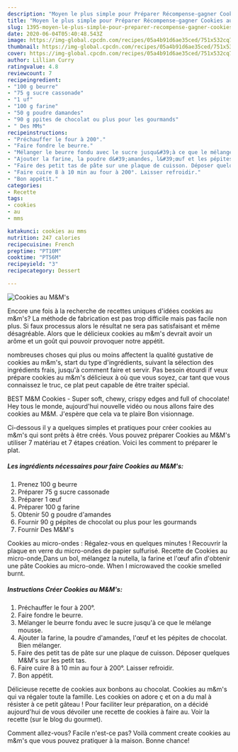 ```yaml
---
description: "Moyen le plus simple pour Préparer Récompense-gagner Cookies au M&amp;amp;M&amp;#39;s"
title: "Moyen le plus simple pour Préparer Récompense-gagner Cookies au M&amp;amp;M&amp;#39;s"
slug: 1395-moyen-le-plus-simple-pour-preparer-recompense-gagner-cookies-au-m-and-amp-m-and-39-s
date: 2020-06-04T05:40:48.543Z
image: https://img-global.cpcdn.com/recipes/05a4b91d6ae35ced/751x532cq70/cookies-au-mms-photo-principale-de-la-recette.jpg
thumbnail: https://img-global.cpcdn.com/recipes/05a4b91d6ae35ced/751x532cq70/cookies-au-mms-photo-principale-de-la-recette.jpg
cover: https://img-global.cpcdn.com/recipes/05a4b91d6ae35ced/751x532cq70/cookies-au-mms-photo-principale-de-la-recette.jpg
author: Lillian Curry
ratingvalue: 4.8
reviewcount: 7
recipeingredient:
- "100 g beurre"
- "75 g sucre cassonade"
- "1 uf"
- "100 g farine"
- "50 g poudre damandes"
- "90 g ppites de chocolat ou plus pour les gourmands"
- " Des MMs"
recipeinstructions:
- "Préchauffer le four à 200°."
- "Faire fondre le beurre."
- "Mélanger le beurre fondu avec le sucre jusqu&#39;à ce que le mélange mousse."
- "Ajouter la farine, la poudre d&#39;amandes, l&#39;œuf et les pépites de chocolat. Bien mélanger."
- "Faire des petit tas de pâte sur une plaque de cuisson. Déposer quelques M&amp;M&#39;s sur les petit tas."
- "Faire cuire 8 à 10 min au four à 200°. Laisser refroidir."
- "Bon appétit."
categories:
- Recette
tags:
- cookies
- au
- mms

katakunci: cookies au mms 
nutrition: 247 calories
recipecuisine: French
preptime: "PT10M"
cooktime: "PT56M"
recipeyield: "3"
recipecategory: Dessert

---
```



![Cookies au M&amp;M&#39;s](https://img-global.cpcdn.com/recipes/05a4b91d6ae35ced/751x532cq70/cookies-au-mms-photo-principale-de-la-recette.jpg)

Encore une fois à la recherche de recettes uniques d'idées cookies au m&amp;m&#39;s? La méthode de fabrication est pas trop difficile mais pas facile non plus. Si faux processus alors le résultat ne sera pas satisfaisant et même désagréable. Alors que le délicieux cookies au m&amp;m&#39;s devrait avoir un arôme et un goût qui pouvoir provoquer notre appétit.

nombreuses choses qui plus ou moins affectent la qualité gustative de cookies au m&amp;m&#39;s, start du type d'ingrédients, suivant la sélection des ingrédients frais, jusqu'à comment faire et servir. Pas besoin étourdi if veux prépare cookies au m&amp;m&#39;s délicieux à où que vous soyez, car tant que vous connaissez le truc, ce plat peut capable de être traiter spécial.

BEST M&amp;M Cookies - Super soft, chewy, crispy edges and full of chocolate! Hey tous le monde, aujourd&#39;hui nouvelle vidéo ou nous allons faire des cookies au M&amp;M. J&#39;espère que cela va te plaire Bon visionnage.


Ci-dessous il y a quelques simples et pratiques pour créer cookies au m&amp;m&#39;s qui sont prêts à être créés. Vous pouvez préparer Cookies au M&amp;M&#39;s utiliser 7 matériau et 7 étapes création. Voici les comment to préparer le plat.

<!--inarticleads1-->

##### Les ingrédients nécessaires pour faire Cookies au M&amp;M&#39;s:

1. Prenez 100 g beurre
1. Préparer 75 g sucre cassonade
1. Préparer 1 œuf
1. Préparer 100 g farine
1. Obtenir 50 g poudre d&#39;amandes
1. Fournir 90 g pépites de chocolat ou plus pour les gourmands
1. Fournir  Des M&amp;M&#39;s


Cookies au micro-ondes : Régalez-vous en quelques minutes ! Recouvrir la plaque en verre du micro-ondes de papier sulfurisé. Recette de Cookies au micro-onde,Dans un bol, mélangez la nutella, la farine et l&#39;œuf afin d&#39;obtenir une pâte Cookies au micro-onde. When I microwaved the cookie smelled burnt. 

<!--inarticleads2-->

##### Instructions Créer Cookies au M&amp;M&#39;s:

1. Préchauffer le four à 200°.
1. Faire fondre le beurre.
1. Mélanger le beurre fondu avec le sucre jusqu&#39;à ce que le mélange mousse.
1. Ajouter la farine, la poudre d&#39;amandes, l&#39;œuf et les pépites de chocolat. Bien mélanger.
1. Faire des petit tas de pâte sur une plaque de cuisson. Déposer quelques M&amp;M&#39;s sur les petit tas.
1. Faire cuire 8 à 10 min au four à 200°. Laisser refroidir.
1. Bon appétit.


Délicieuse recette de cookies aux bonbons au chocolat. Cookies au m&amp;m&#39;s qui va régaler toute la famille. Les cookies on adore ç et on a du mal à résister à ce petit gâteau ! Pour faciliter leur préparation, on a décidé aujourd&#39;hui de vous dévoiler une recette de cookies à faire au. Voir la recette (sur le blog du gourmet). 


Comment allez-vous? Facile n'est-ce pas? Voilà comment create cookies au m&amp;m&#39;s que vous pouvez pratiquer à la maison. Bonne chance!
